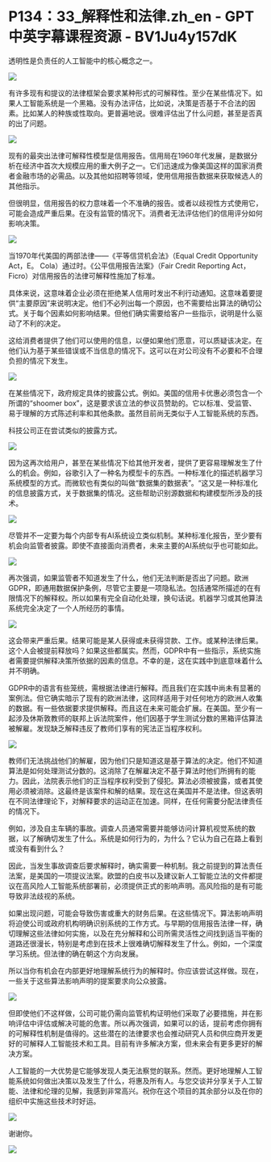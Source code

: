 # P134：33_解释性和法律.zh_en - GPT中英字幕课程资源 - BV1Ju4y157dK

透明性是负责任的人工智能中的核心概念之一。

![](img/84c3626b2b5189884585efd384da63ab_1.png)

有许多现有和提议的法律框架会要求某种形式的可解释性。至少在某些情况下。如果人工智能系统是一个黑箱。没有办法评估，比如说，决策是否基于不合法的因素。比如某人的种族或性取向。更普遍地说。很难评估出了什么问题，甚至是否真的出了问题。

![](img/84c3626b2b5189884585efd384da63ab_3.png)

现有的最突出法律可解释性模型是信用报告。信用局在1960年代发展，是数据分析在经济中首次大规模应用的重大例子之一。它们迅速成为像美国这样的国家消费者金融市场的必需品。以及其他如招聘等领域，使用信用报告数据来获取候选人的其他指示。

但很明显，信用报告的权力意味着一个不准确的报告。或者以歧视性方式使用它，可能会造成严重后果。在没有监管的情况下。消费者无法评估他们的信用评分如何影响决策。

![](img/84c3626b2b5189884585efd384da63ab_5.png)

当1970年代美国的两部法律——《平等信贷机会法》（Equal Credit Opportunity Act，E。 Cola）通过时。《公平信用报告法案》（Fair Credit Reporting Act，Ficro）对信用报告的法律可解释性施加了标准。

具体来说，这意味着企业必须在拒绝某人信用时发出不利行动通知。这意味着要提供“主要原因”来说明决定。他们不必列出每一个原因，也不需要给出算法的确切公式。关于每个因素如何影响结果。但他们确实需要给客户一些指示，说明是什么驱动了不利的决定。

这给消费者提供了他们可以使用的信息，以便如果他们愿意，可以质疑该决定。在他们认为基于某些错误或不当信息的情况下。这可以在对公司没有不必要和不合理负担的情况下发生。

![](img/84c3626b2b5189884585efd384da63ab_7.png)

在某些情况下，政府规定具体的披露公式。例如。美国的信用卡优惠必须包含一个所谓的“shoomer box”，这是要求该立法的参议员赞助的。它以标准、受监管、易于理解的方式陈述利率和其他条款。虽然目前尚无类似于人工智能系统的东西。

科技公司正在尝试类似的披露方式。

![](img/84c3626b2b5189884585efd384da63ab_9.png)

因为这再次给用户，甚至在某些情况下给其他开发者，提供了更容易理解发生了什么的机会。例如，谷歌引入了一种名为模型卡的东西。一种标准化的描述机器学习系统模型的方式。而微软也有类似的叫做“数据集的数据表”。“这又是一种标准化的信息披露方式，关于数据集的情况。这些帮助识别源数据和构建模型所涉及的技术。

![](img/84c3626b2b5189884585efd384da63ab_11.png)

尽管并不一定要为每个内部专有AI系统设立类似机制。某种标准化报告，至少要有机会向监管者披露。即使不直接面向消费者，未来主要的AI系统似乎也可能如此。

![](img/84c3626b2b5189884585efd384da63ab_13.png)

再次强调，如果监管者不知道发生了什么，他们无法判断是否出了问题。欧洲GDPR，即通用数据保护条例，尽管它主要是一项隐私法。包括通常所描述的在有限情况下的解释权。所以如果有完全自动化处理，换句话说。机器学习或其他算法系统完全决定了一个人所经历的事情。

![](img/84c3626b2b5189884585efd384da63ab_15.png)

这会带来严重后果。结果可能是某人获得或未获得贷款、工作。或某种法律后果。这个人会被提前释放吗？如果这些都属实。然而，GDPR中有一些指示，系统实施者需要提供解释决策所依据的因素的信息。不幸的是，这在实践中到底意味着什么并不明确。

GDPR中的语言有些笼统，需根据法律进行解释。而且我们在实践中尚未有显著的案例法。但它确实暗示了现有的欧洲法律，这同样适用于对任何地方的欧洲人收集的数据。有一些依据要求提供解释。而且这在未来可能会扩展。在美国。至少有一起涉及休斯敦教师的联邦上诉法院案件，他们因基于学生测试分数的黑箱评估算法被解雇。发现缺乏解释违反了教师们享有的宪法正当程序权利。

![](img/84c3626b2b5189884585efd384da63ab_17.png)

教师们无法挑战他们的解雇，因为他们只是知道这是基于算法的决定。他们不知道算法是如何处理测试分数的。这消除了在解雇决定不基于算法时他们所拥有的能力。因此，法院表示他们的正当程序权利受到了侵犯。算法必须被披露，或者其使用必须被消除。这最终是该案件和解的结果。现在这在美国并不是法律。但这表明在不同法律理论下，对解释要求的运动正在加速。同样，在任何需要分配法律责任的情况下。

例如，涉及自主车辆的事故。调查人员通常需要并能够访问计算机视觉系统的数据，以了解确切发生了什么。系统是如何行为的，为什么？它认为自己在路上看到或没有看到什么？

因此，当发生事故调查后要求解释时，确实需要一种机制。我之前提到的算法责任法案，是美国的一项提议法案。欧盟的白皮书以及建议新人工智能立法的文件都提议在高风险人工智能系统部署前，必须提供正式的影响声明。高风险指的是有可能导致非法歧视的系统。

如果出现问题，可能会导致伤害或重大的财务后果。在这些情况下。算法影响声明将迫使公司或政府机构明确识别系统的工作方式。与早期的信用报告法律一样，确切理解这些法律如何实施，以及在充分解释和公司所需灵活性之间找到适当平衡的道路还很漫长，特别是考虑到在技术上很难确切解释发生了什么。例如，一个深度学习系统。但法律的确在朝这个方向发展。

所以当你有机会在内部更好地理解系统行为的解释时。你应该尝试这样做。现在，一些关于这些算法影响声明的提案要求向公众披露。

![](img/84c3626b2b5189884585efd384da63ab_19.png)

但即使他们不这样做，公司可能仍需向监管机构证明他们采取了必要措施，并在影响评估中评估或解决可能的危害。所以再次强调，如果可以的话，提前考虑你拥有的可解释性机制是值得的。这些潜在的法律要求也会推动研究人员和供应商开发更好的可解释人工智能技术和工具。目前有许多解决方案，但未来会有更多更好的解决方案。

人工智能的一大优势是它能够发现人类无法察觉的联系。然而。更好地理解人工智能系统如何做出决策以及发生了什么，将惠及所有人。与您交谈并分享关于人工智能、法律和伦理的见解，我感到非常高兴。祝你在这个项目的其余部分以及在你的组织中实施这些技术时好运。



![](img/84c3626b2b5189884585efd384da63ab_21.png)

谢谢你。

![](img/84c3626b2b5189884585efd384da63ab_23.png)
